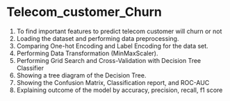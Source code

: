 # Telecom_customer_Churn
  1. To find important features to predict telecom customer will churn or not
  3. Loading the dataset and performing data preprocessing.
  5. Comparing One-hot Encoding and Label Encoding for the data set.
  6. Performing Data Transformation (MinMaxScaler). 
  7. Performing Grid Search and Cross-Validation with Decision Tree Classifier
  8. Showing a tree diagram of the Decision Tree.
  9. Showing the Confusion Matrix, Classification report, and ROC-AUC
  10. Explaining outcome of the model by accuracy, precision, recall, f1 score
